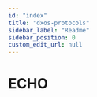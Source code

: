```yaml
---
id: "index"
title: "dxos-protocols"
sidebar_label: "Readme"
sidebar_position: 0
custom_edit_url: null
---
```


# ECHO
